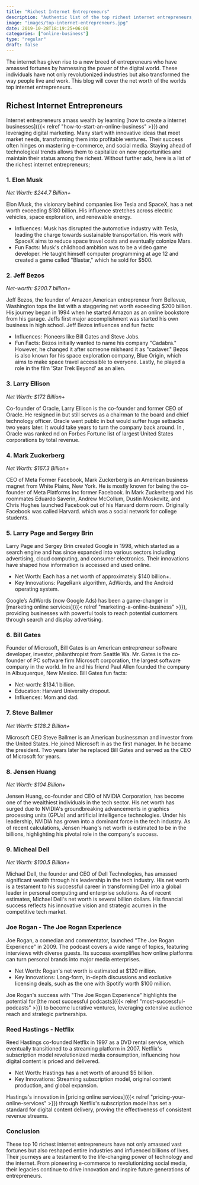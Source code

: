```yaml
---
title: "Richest Internet Entrepreneurs"
description: "Authentic list of the top richest internet entrepreneurs, their staggering net worth, significant influences, and fun facts about their journeys to success."
image: "images/top-internet-entrepreneurs.jpg"
date: 2019-10-28T18:19:25+06:00
categories: ["online-business"]
type: "regular"
draft: false
---
```


The internet has given rise to a new breed of entrepreneurs who have amassed fortunes by harnessing the power of the digital world. These individuals have not only revolutionized industries but also transformed the way people live and work. This blog will cover the net worth of the worlds top internet entrepreneurs.

## Richest Internet Entrepreneurs

Internet entrepreneurs amass wealth by learning [how to create a internet businesses]({{< relref "how-to-start-an-online-business" >}}) and leveraging digital marketing. Many start with innovative ideas that meet market needs, transforming them into profitable ventures. Their success often hinges on mastering e-commerce, and social media. Staying ahead of technological trends allows them to capitalize on new opportunities and maintain their status among the richest. Without further ado, here is a list of the richest internet entrepreneurs;

### 1. Elon Musk

*Net Worth: $244.7 Billion+*

Elon Musk, the visionary behind companies like Tesla and SpaceX, has a net worth exceeding $180 billion. His influence stretches across electric vehicles, space exploration, and renewable energy.

* Influences: Musk has disrupted the automotive industry with Tesla, leading the charge towards sustainable transportation. His work with SpaceX aims to reduce space travel costs and eventually colonize Mars.
* Fun Facts: Musk's childhood ambition was to be a video game developer. He taught himself computer programming at age 12 and created a game called "Blastar," which he sold for $500.

### 2. Jeff Bezos

*Net-worth: $200.7 billion+*

Jeff Bezos, the founder of Amazon,American entrepreneur from Bellevue, Washington tops the list with a staggering net worth exceeding $200 billion. His journey began in 1994 when he started Amazon as an online bookstore from his garage. Jeffs first major accomplishment was started his own business in high school. Jeff Bezos influences and fun facts:

* Influences: Pioneers like Bill Gates and Steve Jobs.
* Fun Facts: Bezos initially wanted to name his company "Cadabra." However, he changed it after someone misheard it as "cadaver." Bezos is also known for his space exploration company, Blue Origin, which aims to make space travel accessible to everyone. Lastly, he played a role in the film 'Star Trek Beyond' as an alien.

### 3. Larry Ellison

*Net Worth: $172 Billion+*

Co-founder of Oracle, Larry Ellison is the co-founder and former CEO of Oracle. He resigned in but still serves as a chairman to the board and chief technology officer. Oracle went public in but would suffer huge setbacks two years later. It would take years to turn the company back around. In , Oracle was ranked nd on Forbes Fortune list of largest United States corporations by total revenue.

### 4. Mark Zuckerberg

*Net Worth: $167.3 Billion+*

CEO of Meta Former Facebook, Mark Zuckerberg is an American business magnet from White Plains, New York. He is mostly known for being the co-founder of Meta Platforms Inc former Facebook. In Mark Zuckerberg and his roommates Eduardo Saverin, Andrew McCollum, Dustin Moskovitz, and Chris Hughes launched Facebook out of his Harvard dorm room. Originally Facebook was called Harvard. which was a social network for college students.

### 5. Larry Page and Sergey Brin

Larry Page and Sergey Brin created Google in 1998, which started as a search engine and has since expanded into various sectors including advertising, cloud computing, and consumer electronics. Their innovations have shaped how information is accessed and used online.

* Net Worth: Each has a net worth of approximately $140 billion+.
* Key Innovations: PageRank algorithm, AdWords, and the Android operating system.

Google’s AdWords (now Google Ads) has been a game-changer in [marketing online services]({{< relref "marketing-a-online-business" >}}), providing businesses with powerful tools to reach potential customers through search and display advertising.

### 6. Bill Gates

Founder of Microsoft, Bill Gates is an American entrepreneur software developer, investor, philanthropist from Seattle Wa. Mr. Gates is the co-founder of PC software firm Microsoft corporation, the largest software company in the world. In he and his friend Paul Allen founded the company in Albuquerque, New Mexico. Bill Gates fun facts:

* Net-worth: $134.1 billion.
* Education: Harvard University dropout.
* Influences: Mom and dad.

### 7. Steve Ballmer

*Net Worth: $128.2 Billion+*

Microsoft CEO Steve Ballmer is an American businessman and investor from the United States. He joined Microsoft in as the first manager. In he became the president. Two years later he replaced Bill Gates and served as the CEO of Microsoft for years.

### 8. Jensen Huang

*Net Worth: $104 Billion+*

Jensen Huang, co-founder and CEO of NVIDIA Corporation, has become one of the wealthiest individuals in the tech sector. His net worth has surged due to NVIDIA's groundbreaking advancements in graphics processing units (GPUs) and artificial intelligence technologies. Under his leadership, NVIDIA has grown into a dominant force in the tech industry. As of recent calculations, Jensen Huang's net worth is estimated to be in the billions, highlighting his pivotal role in the company's success.

### 9. Micheal Dell

*Net Worth: $100.5 Billion+*

Michael Dell, the founder and CEO of Dell Technologies, has amassed significant wealth through his leadership in the tech industry. His net worth is a testament to his successful career in transforming Dell into a global leader in personal computing and enterprise solutions. As of recent estimates, Michael Dell's net worth is several billion dollars. His financial success reflects his innovative vision and strategic acumen in the competitive tech market.

### Joe Rogan - The Joe Rogan Experience

Joe Rogan, a comedian and commentator, launched "The Joe Rogan Experience" in 2009. The podcast covers a wide range of topics, featuring interviews with diverse guests. Its success exemplifies how online platforms can turn personal brands into major media enterprises.

* Net Worth: Rogan's net worth is estimated at $120 million.
* Key Innovations: Long-form, in-depth discussions and exclusive licensing deals, such as the one with Spotify worth $100 million.

Joe Rogan's success with "The Joe Rogan Experience" highlights the potential for [the most successful podcasts]({{< relref "most-successful-podcasts" >}}) to become lucrative ventures, leveraging extensive audience reach and strategic partnerships.

### Reed Hastings - Netflix

Reed Hastings co-founded Netflix in 1997 as a DVD rental service, which eventually transitioned to a streaming platform in 2007. Netflix's subscription model revolutionized media consumption, influencing how digital content is priced and delivered.

* Net Worth: Hastings has a net worth of around $5 billion.
* Key Innovations: Streaming subscription model, original content production, and global expansion.

Hastings's innovation in [pricing online services]({{< relref "pricing-your-online-services" >}}) through Netflix's subscription model has set a standard for digital content delivery, proving the effectiveness of consistent revenue streams.

### Conclusion

These top 10 richest internet entrepreneurs have not only amassed vast fortunes but also reshaped entire industries and influenced billions of lives. Their journeys are a testament to the life-changing power of technology and the internet. From pioneering e-commerce to revolutionizing social media, their legacies continue to drive innovation and inspire future generations of entrepreneurs.
